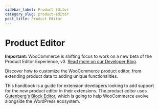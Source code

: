 ```yaml
---
sidebar_label: Product Editor
category_slug: product-editor
post_title: Product Editor
---
```


# Product Editor

**Important:** WooCommerce is shifting focus to work on a new beta of the Product Editor Experience, v3. [Read more on our Developer Blog](https://developer.woocommerce.com/2024/11/06/whats-next-in-the-product-editor/).

Discover how to customize the WooCommerce product editor, from extending product data to adding unique functionalities.

This handbook is a guide for extension developers looking to add support for the new product editor in their extensions. The product editor uses [Gutenberg's Block Editor](https://github.com/WordPress/gutenberg/tree/trunk/packages/block-editor), which is going to help WooCommerce evolve alongside the WordPress ecosystem.
